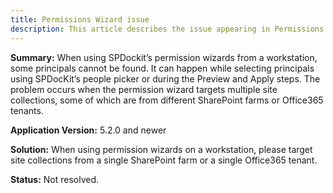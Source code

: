 ```yaml
---
title: Permissions Wizard issue
description: This article describes the issue appearing in Permissions wizards.
---
```


__Summary:__ When using SPDockit’s permission wizards from a workstation, some principals cannot be found. It can happen while selecting principals using SPDocKit’s people picker or during the Preview and Apply steps. The problem occurs when the permission wizard targets multiple site collections, some of which are from different SharePoint farms or Office365 tenants.

__Application Version:__ 5.2.0 and newer

__Solution:__ When using permission wizards on a workstation, please target site collections from a single SharePoint farm or a single Office365 tenant.

__Status:__ Not resolved.
